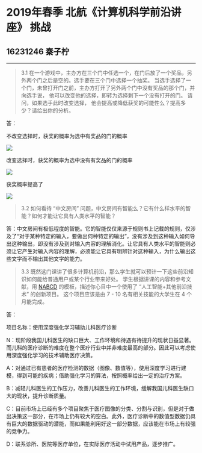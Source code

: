 
# 2019年春季 北航《计算机科学前沿讲座》 挑战

## 16231246 秦子柠
---

> 3.1 在一个游戏中，主办方在三个门中任选一个，在门后放了一个奖品，另外两个门之后是空的。选手要在三个门中选择一个抽奖。 当选手选择了一个门，未曾打开门之前，主办方打开了另外两个门中没有奖品的那个门，并向选手说， 他可以改变他的选择，即转为选择剩下一个没有打开的门。  请问，如果选手此时改变选择， 他会提高或降低获奖的可能性么？提高多少？请给出你的分析。

答：

不改变选择时，获奖的概率为选中有奖品的门的概率

![](http://latex.codecogs.com/gif.latex?P_1=\\frac{1}{3})

改变选择时，获奖的概率为选中没有有奖品的门的概率

![](http://latex.codecogs.com/gif.latex?P_1=\\frac{2}{3})

获奖概率提高了

![](http://latex.codecogs.com/gif.latex?P_2-P_1=\\frac{1}{3})

> 3.2 如何看待 “中文房间” 问题，中文房间有智能么？它有什么样水平的智能？如何才能让它具有人类水平的智能？

答：中文房间有极低程度的智能。它的智能仅仅来源于规则书上记载的规则，仅涉及了“对于某种特定的输入，要做出何种特定的输出”，没有涉及到这种输入如何导出这种输出，即没有涉及到对输入内容的理解消化。让它具有人类水平的智能则必须让它产生对输入内容的理解，必须能让它具有明辨针对这种输入，为什么输出这些文字而不输出其他文字的能力。

> 3.3 既然这门课讲了很多计算机前沿，那么学生就可以预计一下这些前沿知识如何能给普通用户或某个行业带来好处。 学生根据讲课的内容和参考文献，用 [NABCD](https://www.cnblogs.com/xinz/archive/2010/12/01/1893323.html) 的模板，描述你心目中一个使用了 “人工智能+其他前沿技术” 的创新项目。 这个项目应该是由 7 - 10 名有相关技能的大学生在 4 个月能完成。

答：

项目名称：使用深度强化学习辅助儿科医疗诊断

N：现阶段我国儿科医生的缺口巨大、工作环境和待遇有待提升的现状日益显著。而儿科的医疗诊断的难度在整个医疗行业中并非难度最高的部分。因此可以考虑使用深度强化学习的技术辅助医疗决策。

A：对通过已有患者的医疗检测的数据（图像、数值等），使用深度学习进行建模，得到可能的疾病；借助强化学习的算法，按照概率给出一定的治疗方案。

B：减轻儿科医生的工作压力，改善儿科医生的工作环境，缓解我国儿科医生缺口大的现状，提升诊断质量。

C：目前市场上已经有多个项目聚焦于医疗图像的分类、分割与识别，但是对于做出决策这一部分，在市场上仍有较大的空白。此外，医疗诊断中的数值型数据仍具有巨大的数据驱动的潜能，而如果能利用好这一部分数据，应该能在市场上有较强的竞争力。

D：联系诊所、医院等医疗单位，在实际医疗活动中试用产品，逐步推广。
